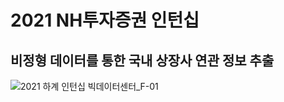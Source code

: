 # 2021 NH투자증권 인턴십
## 비정형 데이터를 통한 국내 상장사 연관 정보 추출

![2021 하계 인턴십 빅데이터센터_F-01](https://user-images.githubusercontent.com/49358347/131238920-85445991-cc70-4e7b-9d23-15ab76a5b994.png)

